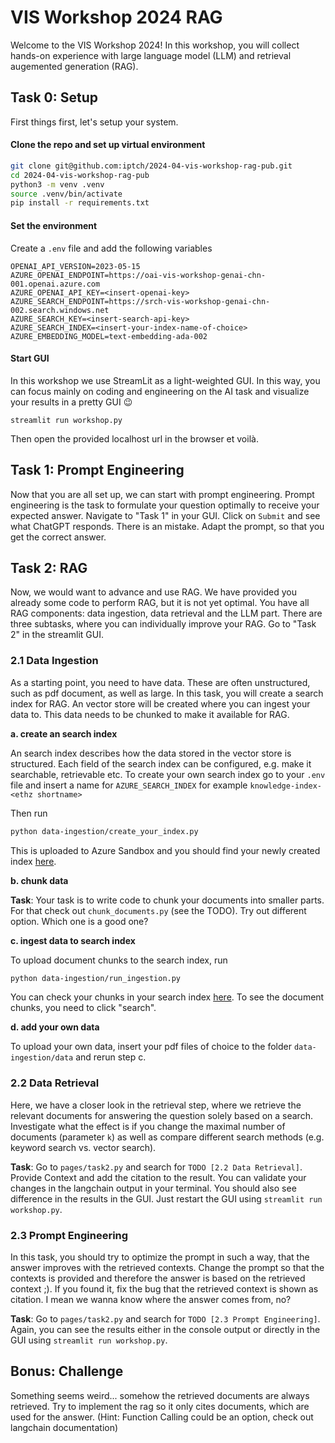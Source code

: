 # VIS Workshop 2024 RAG
Welcome to the VIS Workshop 2024! In this workshop, you will collect hands-on experience with large language model (LLM) and retrieval augemented generation (RAG). 

## Task 0: Setup
First things first, let's setup your system. 

#### Clone the repo and set up virtual environment
```bash
git clone git@github.com:iptch/2024-04-vis-workshop-rag-pub.git
cd 2024-04-vis-workshop-rag-pub
python3 -m venv .venv
source .venv/bin/activate
pip install -r requirements.txt
```

#### Set the environment
Create a `.env` file and add the following variables
````
OPENAI_API_VERSION=2023-05-15
AZURE_OPENAI_ENDPOINT=https://oai-vis-workshop-genai-chn-001.openai.azure.com
AZURE_OPENAI_API_KEY=<insert-openai-key>
AZURE_SEARCH_ENDPOINT=https://srch-vis-workshop-genai-chn-002.search.windows.net
AZURE_SEARCH_KEY=<insert-search-api-key>
AZURE_SEARCH_INDEX=<insert-your-index-name-of-choice>
AZURE_EMBEDDING_MODEL=text-embedding-ada-002
````

#### Start GUI
In this workshop we use StreamLit as a light-weighted GUI. In this way, you can focus mainly on coding and engineering on the AI task and visualize your results in a pretty GUI 😉

````
streamlit run workshop.py
````
Then open the provided localhost url in the browser et voilà.

## Task 1: Prompt Engineering
Now that you are all set up, we can start with prompt engineering. Prompt engineering is the task to formulate your question optimally to receive your expected answer. Navigate to "Task 1" in your GUI. Click on `Submit` and see what ChatGPT responds. There is an mistake. Adapt the prompt, so that you get the correct answer.  

## Task 2: RAG
Now, we would want to advance and use RAG. We have provided you already some code to perform RAG, but it is not yet optimal. You have all RAG components: data ingestion, data retrieval and the LLM part. There are three subtasks, where you can individually improve your RAG. Go to "Task 2" in the streamlit GUI.

### 2.1 Data Ingestion
As a starting point, you need to have data. These are often unstructured, such as pdf document, as well as large. 
In this task, you will create a search index for RAG. An vector store will be created where you can ingest your data to. This data needs to be chunked to make it available for RAG. 

**a. create an search index**

An search index describes how the data stored in the vector store is structured. Each field of the search index can be configured, e.g. make it searchable, retrievable etc. 
To create your own search index go to your `.env` file and insert a name for `AZURE_SEARCH_INDEX` for example `knowledge-index-<ethz shortname>`

Then run
````bash
python data-ingestion/create_your_index.py
````

This is uploaded to Azure Sandbox and you should find your newly created index [here](https://portal.azure.com/#@ipt.ch/resource/subscriptions/da12d467-03ae-4675-aa29-d3b26fdbd2cc/resourceGroups/rg-vis-genai-workshop-chn-01/providers/Microsoft.Search/searchServices/srch-vis-workshop-genai-chn-001/indexes).

**b. chunk data**

**Task**: Your task is to write code to chunk your documents into smaller parts. For that check out `chunk_documents.py` (see the TODO). Try out different option. Which one is a good one? 

**c. ingest data to search index**

To upload document chunks to the search index, run
````bash
python data-ingestion/run_ingestion.py
````

You can check your chunks in your search index [here](https://portal.azure.com/#@ipt.ch/resource/subscriptions/da12d467-03ae-4675-aa29-d3b26fdbd2cc/resourceGroups/rg-vis-genai-workshop-chn-01/providers/Microsoft.Search/searchServices/srch-vis-workshop-genai-chn-001/indexes). To see the document chunks, you need to click "search".

**d. add your own data**

To upload your own data, insert your pdf files of choice to the folder `data-ingestion/data` and rerun step c.

### 2.2 Data Retrieval
Here, we have a closer look in the retrieval step, where we retrieve the relevant documents for answering the question solely based on a search. Investigate what the effect is if you change the maximal number of documents (parameter `k`) as well as compare different search methods (e.g. keyword search vs. vector search). 

**Task**: Go to `pages/task2.py` and search for `TODO [2.2 Data Retrieval]`. Provide Context and add the citation to the result. You can validate your changes in the langchain output in your terminal. You should also see difference in the results in the GUI. Just restart the GUI using `streamlit run workshop.py`.

### 2.3 Prompt Engineering
In this task, you should try to optimize the prompt in such a way, that the answer improves with the retrieved contexts. Change the prompt so that the contexts is provided and therefore the answer is based on the retrieved context ;). If you found it, fix the bug that the retrieved context is shown as citation. I mean we wanna know where the answer comes from, no?

**Task**: Go to `pages/task2.py` and search for `TODO [2.3 Prompt Engineering]`. Again, you can see the results either in the console output or directly in the GUI using  `streamlit run workshop.py`.

## Bonus: Challenge
Something seems weird... somehow the retrieved documents are always retrieved. Try to implement the rag so it only cites documents, which are used for the answer. (Hint: Function Calling could be an option, check out langchain documentation)